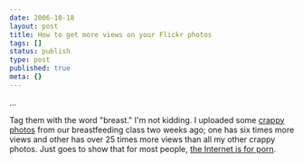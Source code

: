 ```yaml
---
date: 2006-10-18
layout: post
title: How to get more views on your Flickr photos
tags: []
status: publish
type: post
published: true
meta: {}
---
```

...

Tag them with the word "breast." I'm not kidding. I uploaded some <a href="http://www.flickr.com/photos/timothymorgan/259838176/">crappy</a> <a href="http://www.flickr.com/photos/timothymorgan/259268110/in/photostream/">photos</a> from our breastfeeding class two weeks ago; one has six times more views and other has over 25 times more views than all my other crappy photos. Just goes to show that for most people, <a href="http://video.google.com/videoplay?docid=5430343841227974645">the Internet is for porn</a>.
